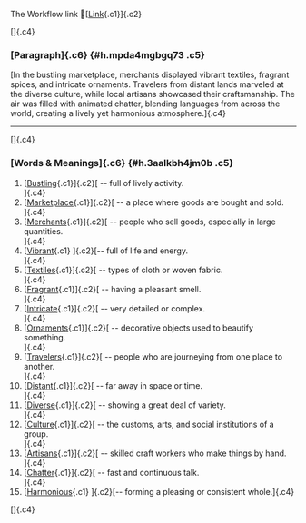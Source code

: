 The Workflow link
👏[[Link](https://www.google.com/url?q=http://www.google.com&sa=D&source=editors&ust=1757416928740363&usg=AOvVaw2_Hy0A0eeSB9t4PwtHxSQV){.c1}]{.c2}

[]{.c4}

### [Paragraph]{.c6} {#h.mpda4mgbgq73 .c5}

[In the bustling marketplace, merchants displayed vibrant textiles,
fragrant spices, and intricate ornaments. Travelers from distant lands
marveled at the diverse culture, while local artisans showcased their
craftsmanship. The air was filled with animated chatter, blending
languages from across the world, creating a lively yet harmonious
atmosphere.]{.c4}

------------------------------------------------------------------------

[]{.c4}

### [Words & Meanings]{.c6} {#h.3aalkbh4jm0b .c5}

1.  [[Bustling](https://www.google.com/url?q=http://www.google.com&sa=D&source=editors&ust=1757416928741367&usg=AOvVaw1uMJN2u7060WI1G-ZuImL7){.c1}]{.c2}[ --
    full of lively activity.\
    ]{.c4}
2.  [[Marketplace](https://www.google.com/url?q=http://www.google.com&sa=D&source=editors&ust=1757416928741614&usg=AOvVaw0ANbgxczGZnbOd9r62oU7J){.c1}]{.c2}[ --
    a place where goods are bought and sold.\
    ]{.c4}
3.  [[Merchants](https://www.google.com/url?q=http://www.google.com&sa=D&source=editors&ust=1757416928741806&usg=AOvVaw3-4tvcu9szhBlI-5Phvvh5){.c1}]{.c2}[ --
    people who sell goods, especially in large quantities.\
    ]{.c4}
4.  [[Vibrant](https://www.google.com/url?q=http://www.google.com&sa=D&source=editors&ust=1757416928741980&usg=AOvVaw2P0BcAZTupwP4uAbNh5Txc){.c1}
    ]{.c2}[-- full of life and energy.\
    ]{.c4}
5.  [[Textiles](https://www.google.com/url?q=http://www.google.com&sa=D&source=editors&ust=1757416928742146&usg=AOvVaw26Dc8TdZTWaotfix7-txKd){.c1}]{.c2}[ --
    types of cloth or woven fabric.\
    ]{.c4}
6.  [[Fragrant](https://www.google.com/url?q=http://www.google.com&sa=D&source=editors&ust=1757416928742313&usg=AOvVaw11c_oRKbpsYA2HVAVgF4bJ){.c1}]{.c2}[ --
    having a pleasant smell.\
    ]{.c4}
7.  [[Intricate](https://www.google.com/url?q=http://www.google.com&sa=D&source=editors&ust=1757416928742471&usg=AOvVaw2syH6-qXPs34xGqGSKpIUc){.c1}]{.c2}[ --
    very detailed or complex.\
    ]{.c4}
8.  [[Ornaments](https://www.google.com/url?q=http://www.google.com&sa=D&source=editors&ust=1757416928742625&usg=AOvVaw3Uo9FSJI9tzOOOiTxNiFnR){.c1}]{.c2}[ --
    decorative objects used to beautify something.\
    ]{.c4}
9.  [[Travelers](https://www.google.com/url?q=http://www.google.com&sa=D&source=editors&ust=1757416928742806&usg=AOvVaw0VP3jG9_HMqVosjgT7vvjW){.c1}]{.c2}[ --
    people who are journeying from one place to another.\
    ]{.c4}
10. [[Distant](https://www.google.com/url?q=http://www.google.com&sa=D&source=editors&ust=1757416928742977&usg=AOvVaw2sUqE4bzqxsvWUEucO3GLD){.c1}]{.c2}[ --
    far away in space or time.\
    ]{.c4}
11. [[Diverse](https://www.google.com/url?q=http://www.google.com&sa=D&source=editors&ust=1757416928743165&usg=AOvVaw1voPj29z-ctXsobC8L2pW1){.c1}]{.c2}[ --
    showing a great deal of variety.\
    ]{.c4}
12. [[Culture](https://www.google.com/url?q=http://www.google.com&sa=D&source=editors&ust=1757416928743313&usg=AOvVaw20DSpDEF4n9Bu8IFaRcWIn){.c1}]{.c2}[ --
    the customs, arts, and social institutions of a group.\
    ]{.c4}
13. [[Artisans](https://www.google.com/url?q=http://www.google.com&sa=D&source=editors&ust=1757416928743501&usg=AOvVaw3XOPw84dUUvXz0ybEMKN2l){.c1}]{.c2}[ --
    skilled craft workers who make things by hand.\
    ]{.c4}
14. [[Chatter](https://www.google.com/url?q=http://www.google.com&sa=D&source=editors&ust=1757416928743660&usg=AOvVaw0g4Petd-gvxKqp9GcXVNKr){.c1}]{.c2}[ --
    fast and continuous talk.\
    ]{.c4}
15. [[Harmonious](https://www.google.com/url?q=http://www.google.com&sa=D&source=editors&ust=1757416928743807&usg=AOvVaw1CZ-rMLCRX1RTeIZwSbxJk){.c1}
    ]{.c2}[-- forming a pleasing or consistent whole.]{.c4}

[]{.c4}
